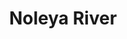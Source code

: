 ---
title: "Noleya River"
title_bn: "নলেয়া নদী"
description: "This river derived from Beel area of Pirganj Upazilla, Rangpur that flows through Polashbari, Sadullahpur Upazilla to join with Katakhakli – Korotoya – Bangali at Gobindaganj Upazilla, Gaibandha.   Total length of the river is 37 km. Width is 20 meters. Depth is 4 meters. Catchment area is 90 sq. km. This is seasonal river. No effect of ebb and tide."
---